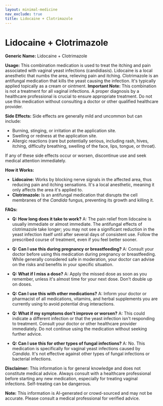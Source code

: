 ```yaml
---
layout: minimal-medicine
nav_exclude: true
title: Lidocaine + Clotrimazole
---
```


# Lidocaine + Clotrimazole

**Generic Name:** Lidocaine + Clotrimazole

**Usage:** This combination medication is used to treat the itching and pain associated with vaginal yeast infections (candidiasis). Lidocaine is a local anesthetic that numbs the area, relieving pain and itching. Clotrimazole is an antifungal medication that kills the yeast causing the infection.  It's typically applied topically as a cream or ointment.  **Important Note:**  This combination is not a treatment for all vaginal infections.  A proper diagnosis by a healthcare professional is crucial to ensure appropriate treatment.  Do not use this medication without consulting a doctor or other qualified healthcare provider.

**Side Effects:**  Side effects are generally mild and uncommon but can include:

* Burning, stinging, or irritation at the application site.
* Swelling or redness at the application site.
* Allergic reactions (rare but potentially serious, including rash, hives, itching, difficulty breathing, swelling of the face, lips, tongue, or throat).

If any of these side effects occur or worsen, discontinue use and seek medical attention immediately.


**How it Works:**

* **Lidocaine:** Works by blocking nerve signals in the affected area, thus reducing pain and itching sensations.  It's a local anesthetic, meaning it only affects the area it's applied to.
* **Clotrimazole:** Is an antifungal medication that disrupts the cell membranes of the *Candida* fungus, preventing its growth and killing it.


**FAQs:**

* **Q: How long does it take to work?** A: The pain relief from lidocaine is usually immediate or almost immediate. The antifungal effects of clotrimazole take longer; you may not see a significant reduction in the yeast infection itself until after several days of consistent use.  Follow the prescribed course of treatment, even if you feel better sooner.

* **Q: Can I use this during pregnancy or breastfeeding?** A:  Consult your doctor before using this medication during pregnancy or breastfeeding.  While generally considered safe in moderation, your doctor can advise on the risks and benefits in your specific situation.

* **Q: What if I miss a dose?** A: Apply the missed dose as soon as you remember, unless it's almost time for your next dose.  Don't double up on doses.

* **Q: Can I use this with other medications?** A: Inform your doctor or pharmacist of all medications, vitamins, and herbal supplements you are currently using to avoid potential drug interactions.

* **Q:  What if my symptoms don't improve or worsen?** A:  This could indicate a different infection or that the yeast infection isn't responding to treatment.  Consult your doctor or other healthcare provider immediately.  Do not continue using the medication without seeking further advice.

* **Q:  Can I use this for other types of fungal infections?** A: No.  This medication is specifically for vaginal yeast infections caused by *Candida*.  It's not effective against other types of fungal infections or bacterial infections.


**Disclaimer:** This information is for general knowledge and does not constitute medical advice.  Always consult with a healthcare professional before starting any new medication, especially for treating vaginal infections.  Self-treating can be dangerous.


**Note:** This information is AI-generated or crowd-sourced and may not be accurate. Please consult a medical professional for verified advice.